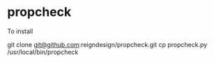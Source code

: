 propcheck
=========
To install

git clone git@github.com:reigndesign/propcheck.git
cp propcheck.py /usr/local/bin/propcheck
